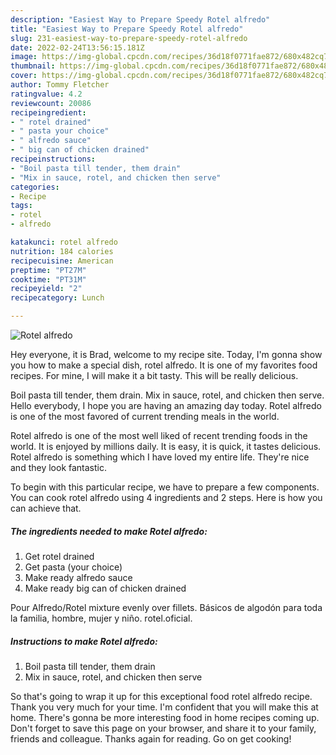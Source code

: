 ```yaml
---
description: "Easiest Way to Prepare Speedy Rotel alfredo"
title: "Easiest Way to Prepare Speedy Rotel alfredo"
slug: 231-easiest-way-to-prepare-speedy-rotel-alfredo
date: 2022-02-24T13:56:15.181Z
image: https://img-global.cpcdn.com/recipes/36d18f0771fae872/680x482cq70/rotel-alfredo-recipe-main-photo.jpg
thumbnail: https://img-global.cpcdn.com/recipes/36d18f0771fae872/680x482cq70/rotel-alfredo-recipe-main-photo.jpg
cover: https://img-global.cpcdn.com/recipes/36d18f0771fae872/680x482cq70/rotel-alfredo-recipe-main-photo.jpg
author: Tommy Fletcher
ratingvalue: 4.2
reviewcount: 20086
recipeingredient:
- " rotel drained"
- " pasta your choice"
- " alfredo sauce"
- " big can of chicken drained"
recipeinstructions:
- "Boil pasta till tender, them drain"
- "Mix in sauce, rotel, and chicken then serve"
categories:
- Recipe
tags:
- rotel
- alfredo

katakunci: rotel alfredo 
nutrition: 184 calories
recipecuisine: American
preptime: "PT27M"
cooktime: "PT31M"
recipeyield: "2"
recipecategory: Lunch

---
```



![Rotel alfredo](https://img-global.cpcdn.com/recipes/36d18f0771fae872/680x482cq70/rotel-alfredo-recipe-main-photo.jpg)

Hey everyone, it is Brad, welcome to my recipe site. Today, I'm gonna show you how to make a special dish, rotel alfredo. It is one of my favorites food recipes. For mine, I will make it a bit tasty. This will be really delicious.

Boil pasta till tender, them drain. Mix in sauce, rotel, and chicken then serve. Hello everybody, I hope you are having an amazing day today. Rotel alfredo is one of the most favored of current trending meals in the world.

Rotel alfredo is one of the most well liked of recent trending foods in the world. It is enjoyed by millions daily. It is easy, it is quick, it tastes delicious. Rotel alfredo is something which I have loved my entire life. They're nice and they look fantastic.


To begin with this particular recipe, we have to prepare a few components. You can cook rotel alfredo using 4 ingredients and 2 steps. Here is how you can achieve that.

<!--inarticleads1-->

##### The ingredients needed to make Rotel alfredo:

1. Get  rotel drained
1. Get  pasta (your choice)
1. Make ready  alfredo sauce
1. Make ready  big can of chicken drained


Pour Alfredo/Rotel mixture evenly over fillets. Básicos de algodón para toda la familia, hombre, mujer y niño. rotel.oficial. 

<!--inarticleads2-->

##### Instructions to make Rotel alfredo:

1. Boil pasta till tender, them drain
1. Mix in sauce, rotel, and chicken then serve




So that's going to wrap it up for this exceptional food rotel alfredo recipe. Thank you very much for your time. I'm confident that you will make this at home. There's gonna be more interesting food in home recipes coming up. Don't forget to save this page on your browser, and share it to your family, friends and colleague. Thanks again for reading. Go on get cooking!
